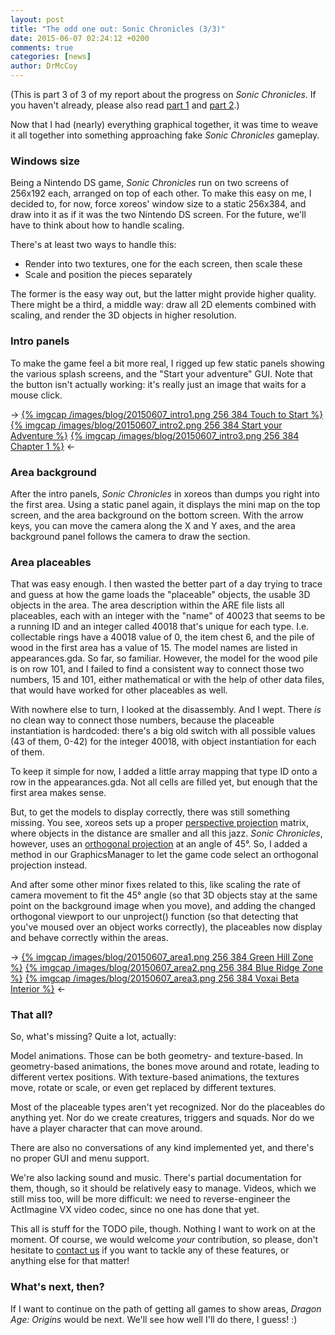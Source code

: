 ```yaml
---
layout: post
title: "The odd one out: Sonic Chronicles (3/3)"
date: 2015-06-07 02:24:12 +0200
comments: true
categories: [news]
author: DrMcCoy
---
```


(This is part 3 of 3 of my report about the progress on *Sonic Chronicles*. If you haven't already, please also read [part 1](/blog/2015/06/05/the-odd-one-out-sonic-chronicles-1-slash-3/) and [part 2](/blog/2015/06/06/the-odd-one-out-sonic-chronicles-2-slash-3/).)

Now that I had (nearly) everything graphical together, it was time to weave it all together into something approaching fake *Sonic Chronicles* gameplay.

### Windows size ###

Being a Nintendo DS game, *Sonic Chronicles* run on two screens of 256x192 each, arranged on top of each other. To make this easy on me, I decided to, for now, force xoreos' window size to a static 256x384, and draw into it as if it was the two Nintendo DS screen. For the future, we'll have to think about how to handle scaling.

There's at least two ways to handle this:

- Render into two textures, one for the each screen, then scale these
- Scale and position the pieces separately

The former is the easy way out, but the latter might provide higher quality. There might be a third, a middle way: draw all 2D elements combined with scaling, and render the 3D objects in higher resolution.

### Intro panels ###

To make the game feel a bit more real, I rigged up few static panels showing the various splash screens, and the "Start your adventure" GUI. Note that the button isn't actually working: it's really just an image that waits for a mouse click. 

-> [{% imgcap /images/blog/20150607_intro1.png 256 384 Touch to Start %}](/images/blog/20150607_intro1.png) [{% imgcap /images/blog/20150607_intro2.png 256 384 Start your Adventure %}](/images/blog/20150607_intro2.png) [{% imgcap /images/blog/20150607_intro3.png 256 384 Chapter 1 %}](/images/blog/20150607_intro3.png) <-

### Area background ###

After the intro panels, *Sonic Chronicles* in xoreos than dumps you right into the first area. Using a static panel again, it displays the mini map on the top screen, and the area background on the bottom screen. With the arrow keys, you can move the camera along the X and Y axes, and the area background panel follows the camera to draw the section.

### Area placeables ###

That was easy enough. I then wasted the better part of a day trying to trace and guess at how the game loads the "placeable" objects, the usable 3D objects in the area. The area description within the ARE file lists all placeables, each with an integer with the "name" of 40023 that seems to be a running ID and an integer called 40018 that's unique for each type. I.e. collectable rings have a 40018 value of 0, the item chest 6, and the pile of wood in the first area has a value of 15. The model names are listed in appearances.gda. So far, so familiar. However, the model for the wood pile is on row 101, and I failed to find a consistent way to connect those two numbers, 15 and 101, either mathematical or with the help of other data files, that would have worked for other placeables as well.

With nowhere else to turn, I looked at the disassembly. And I wept. There *is* no clean way to connect those numbers, because the placeable instantiation is hardcoded: there's a big old switch with all possible values (43 of them, 0-42) for the integer 40018, with object instantiation for each of them.

To keep it simple for now, I added a little array mapping that type ID onto a row in the appearances.gda. Not all cells are filled yet, but enough that the first area makes sense.

But, to get the models to display correctly, there was still something missing. You see, xoreos sets up a proper [perspective projection](https://en.wikipedia.org/wiki/3D_projection#Perspective_projection) matrix, where objects in the distance are smaller and all this jazz. *Sonic Chronicles*, however, uses an [orthogonal projection](https://en.wikipedia.org/wiki/Orthographic_projection) at an angle of 45°. So, I added a method in our GraphicsManager to let the game code select an orthogonal projection instead.

And after some other minor fixes related to this, like scaling the rate of camera movement to fit the 45° angle (so that 3D objects stay at the same point on the background image when you move), and adding the changed orthogonal viewport to our unproject() function (so that detecting that you've moused over an object works correctly), the placeables now display and behave correctly within the areas.

-> [{% imgcap /images/blog/20150607_area1.png 256 384 Green Hill Zone %}](/images/blog/20150607_area1.png) [{% imgcap /images/blog/20150607_area2.png 256 384 Blue Ridge Zone %}](/images/blog/20150607_area2.png) [{% imgcap /images/blog/20150607_area3.png 256 384 Voxai Beta Interior %}](/images/blog/20150607_area3.png) <-

### That all? ###

So, what's missing? Quite a lot, actually:

Model animations. Those can be both geometry- and texture-based. In geometry-based animations, the bones move around and rotate, leading to different vertex positions. With texture-based animations, the textures move, rotate or scale, or even get replaced by different textures.

Most of the placeable types aren't yet recognized. Nor do the placeables do anything yet. Nor do we create creatures, triggers and squads. Nor do we have a player character that can move around.

There are also no conversations of any kind implemented yet, and there's no proper GUI and menu support.

We're also lacking sound and music. There's partial documentation for them, though, so it should be relatively easy to manage. Videos, which we still miss too, will be more difficult: we need to reverse-engineer the ActImagine VX video codec, since no one has done that yet.

This all is stuff for the TODO pile, though. Nothing I want to work on at the moment. Of course, we would welcome *your* contribution, so please, don't hesitate to [contact us](https://wiki.xoreos.org/index.php?title=Contact_us) if you want to tackle any of these features, or anything else for that matter!

### What's next, then? ###

If I want to continue on the path of getting all games to show areas, *Dragon Age: Origins* would be next. We'll see how well I'll do there, I guess! :)
